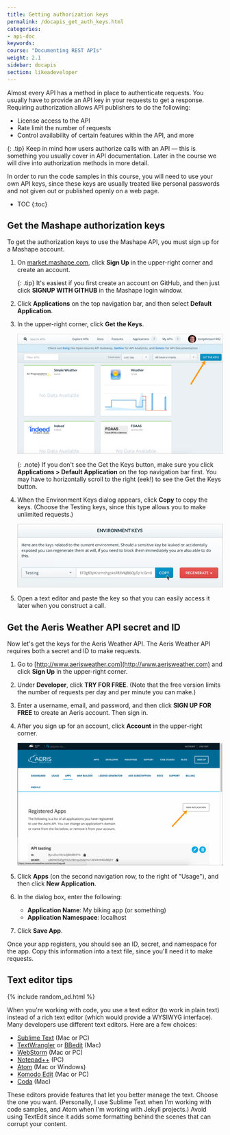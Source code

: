 ```yaml
---
title: Getting authorization keys
permalink: /docapis_get_auth_keys.html
categories:
- api-doc
keywords:
course: "Documenting REST APIs"
weight: 2.1
sidebar: docapis
section: likeadeveloper
---
```


Almost every API has a method in place to authenticate requests. You usually have to provide an API key in your requests to get a response. Requiring authorization allows API publishers to do the following:

* License access to the API
* Rate limit the number of requests
* Control availability of certain features within the API, and more

{: .tip}
Keep in mind how users authorize calls with an API &mdash; this is something you usually cover in API documentation. Later in the course we will dive into authorization methods in more detail.

In order to run the code samples in this course, you will need to use your own API keys, since these keys are usually treated like personal passwords and not given out or published openly on a web page.

* TOC
{:toc}

## Get the Mashape authorization keys

To get the authorization keys to use the Mashape API, you must sign up for a Mashape account.

1.  On [market.mashape.com](https://market.mashape.com/), click **Sign Up** in the upper-right corner and create an account.

	  {: .tip}
	  It's easiest if you first create an account on GitHub, and then just click **SIGNUP WITH GITHUB** in the Mashape login window.

2.  Click **Applications** on the top navigation bar, and then select **Default Application**.
3.  In the upper-right corner, click **Get the Keys**.

	  <img src="images/mashape_get_keys.png" alt="Mashape -- getting the keys" />

	  {: .note}
	  If you don't see the Get the Keys button, make sure you click <b>Applications > Default Application</b> on the top navigation bar first. You may have to horizontally scroll to the right (eek!) to see the Get the Keys button.

3.  When the Environment Keys dialog appears, click **Copy** to copy the keys. (Choose the Testing keys, since this type allows you to make unlimited requests.)

    <img src="images/environmentkeys.png" alt="Mashape keys" />

4.  Open a text editor and paste the key so that you can easily access it later when you construct a call.

## Get the Aeris Weather API secret and ID

Now let's get the keys for the Aeris Weather API. The Aeris Weather API requires both a secret and ID to make requests.

1.  Go to [http://www.aerisweather.com](http://www.aerisweather.com) and click **Sign Up** in the upper-right corner.
2.  Under **Developer**, click **TRY FOR FREE**. (Note that the free version limits the number of requests per day and per minute you can make.)
3.  Enter a username, email, and password, and then click **SIGN UP FOR FREE** to create an Aeris account. Then sign in.
4.  After you sign up for an account, click **Account** in the upper-right corner.

    <a class="noCrossRef" href="https://www.aerisweather.com/account/apps"><img src="images/aerisaccount.png" alt="Aeris account" /></a>

5.  Click **Apps** (on the second navigation row, to the right of "Usage"), and then click **New Application**.
6.  In the dialog box, enter the following:
    * **Application Name**: My biking app (or something)
    * **Application Namespace**: localhost
7.  Click **Save App**.  

Once your app registers, you should see an ID, secret, and namespace for the app. Copy this information into a text file, since you'll need it to make requests.

## Text editor tips

{% include random_ad.html %}

When you're working with code, you use a text editor (to work in plain text) instead of a rich text editor (which would provide a WYSIWYG interface). Many developers use different text editors. Here are a few choices:

* [Sublime Text](http://www.sublimetext.com/) (Mac or PC)
* [TextWrangler](http://www.barebones.com/products/textwrangler/) or [BBedit](http://www.barebones.com/products/bbedit/) (Mac)
* [WebStorm](https://www.jetbrains.com/webstorm/) (Mac or PC)
* [Notepad++](https://notepad-plus-plus.org/) (PC)
* [Atom](https://atom.io/) (Mac or Windows)
* [Komodo Edit](http://komodoide.com/komodo-edit/) (Mac or PC)
* [Coda](https://panic.com/coda/) (Mac)

These editors provide features that let you better manage the text. Choose the one you want. (Personally, I use Sublime Text when I'm working with code samples, and Atom when I'm working with Jekyll projects.) Avoid using TextEdit since it adds some formatting behind the scenes that can corrupt your content.
